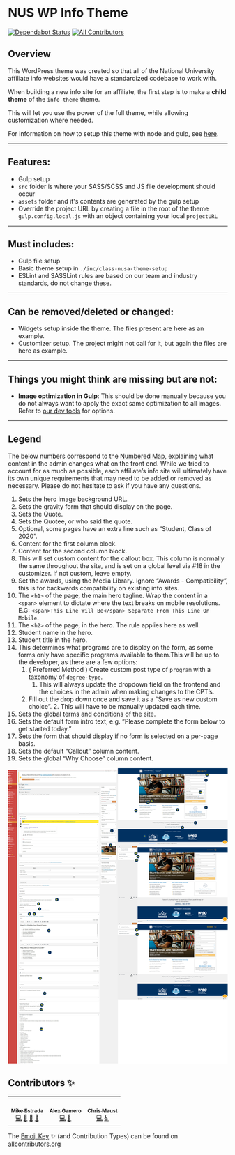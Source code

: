 # NUS WP Info Theme
[![Dependabot Status](https://api.dependabot.com/badges/status?host=github&repo=NationalUniversitySystem/info-theme)](https://dependabot.com) <!-- ALL-CONTRIBUTORS-BADGE:START - Do not remove or modify this section -->[![All Contributors](https://img.shields.io/badge/all_contributors-3-orange.svg?style=flat-square)](#contributors-)<!-- ALL-CONTRIBUTORS-BADGE:END -->

## Overview
This WordPress theme was created so that all of the National University affiliate info websites would have a standardized codebase to work with.

When building a new info site for an affiliate, the first step is to make a **child theme** of the `info-theme` theme.

This will let you use the power of the full theme, while allowing customization where needed.

For information on how to setup this theme with node and gulp, see [here](https://github.com/NationalUniversitySystem/nusa-base-wptheme).

---

## Features:
- Gulp setup
- `src` folder is where your SASS/SCSS and JS file development should occur
- `assets` folder and it's contents are generated by the gulp setup
- Override the project URL by creating a file in the root of the theme `gulp.config.local.js` with an object containing your local `projectURL`

---

## Must includes:
- Gulp file setup
- Basic theme setup in `./inc/class-nusa-theme-setup`
- ESLint and SASSLint rules are based on our team and industry standards, do not change these.

---

## Can be removed/deleted or changed:
- Widgets setup inside the theme. The files present are here as an example.
- Customizer setup. The project might not call for it, but again the files are here as example.

---

## Things you might think are missing but are not:
- **Image optimization in Gulp**: This should be done manually because you do not always want to apply the exact same optimization to all images. Refer to [our dev tools](https://github.com/NationalUniversitySystem/nusa-dev-tools#image-compression) for options.

---

## Legend
The below numbers correspond to the [Numbered Map](Info-Theme-Numbered-Guide.jpg), explaining what content in the admin changes what on the front end. While we tried to account for as much as possible, each affiliate’s info site will ultimately have its own unique requirements that may need to be added or removed as necessary. Please do not hesitate to ask if you have any questions.


1. Sets the hero image background URL.
2. Sets the gravity form that should display on the page.
3. Sets the Quote.
4. Sets the Quotee, or who said the quote.
5. Optional, some pages have an extra line such as “Student, Class of 2020”.
6. Content for the first column block.
7. Content for the second column block.
8. This will set custom content for the callout box. This column is normally the same throughout the site, and is set on a global level via #18 in the customizer.  If not custom, leave empty.
9. Set the awards, using the Media Library. Ignore “Awards - Compatibility”, this is for backwards compatibility on existing info sites.
10. The `<h1>` of the page, the main hero tagline. Wrap the content in a `<span>` element to dictate where the text breaks on mobile resolutions. E.G: `<span>This Line Will Be</span> Separate From This Line On Mobile`.
11. The `<h2>` of the page, in the hero. The <span> rule applies here as well.
12. Student name in the hero.
13. Student title in the hero.
14. This determines what programs are to display on the form, as some forms only have specific programs available to them.This will be up to the developer, as there are a few options:
    1. ( Preferred Method ) Create custom post type of `program` with a taxonomy of `degree-type`.
        1. This will always update the dropdown field on the frontend and the choices in the admin when making changes to the CPT’s.
    2. Fill out the drop down once and save it as a “Save as new custom choice”.
        2. This will have to be manually updated each time.
15. Sets the global terms and conditions of the site.
16. Sets the default form intro text, e.g. “Please complete the form below to get started today.”
17. Sets the form that should display if no form is selected on a per-page basis.
18. Sets the default “Callout” column content.
19. Sets the global “Why Choose” column content.

![Info Theme Numbered Guide](Info-Theme-Numbered-Guide.jpg)

## Contributors ✨
<!-- ALL-CONTRIBUTORS-LIST:START - Do not remove or modify this section -->
<!-- prettier-ignore-start -->
<!-- markdownlint-disable -->
<table>
  <tr>
    <td align="center"><a href="https://github.com/mestradanu"><img src="https://avatars1.githubusercontent.com/u/44380612?v=4" width="100px;" alt=""/><br /><sub><b>Mike Estrada</b></sub></a><br /><a href="https://github.com/NationalUniversitySystem/info-theme/commits?author=mestradanu" title="Code">💻</a> <a href="#projectManagement-mestradanu" title="Project Management">📆</a> <a href="https://github.com/NationalUniversitySystem/info-theme/pulls?q=is%3Apr+reviewed-by%3Amestradanu" title="Reviewed Pull Requests">👀</a> <a href="#maintenance-mestradanu" title="Maintenance">🚧</a></td>
    <td align="center"><a href="https://github.com/agameronu"><img src="https://avatars3.githubusercontent.com/u/44380858?v=4" width="100px;" alt=""/><br /><sub><b>Alex Gamero</b></sub></a><br /><a href="https://github.com/NationalUniversitySystem/info-theme/commits?author=agameronu" title="Code">💻</a> <a href="#tool-agameronu" title="Tools">🔧</a></td>
    <td align="center"><a href="https://github.com/cmaustnu"><img src="https://avatars1.githubusercontent.com/u/44381935?v=4" width="100px;" alt=""/><br /><sub><b>Chris Maust</b></sub></a><br /><a href="https://github.com/NationalUniversitySystem/info-theme/commits?author=cmaustnu" title="Code">💻</a> <a href="#a11y-cmaustnu" title="Accessibility">️️️️♿️</a></td>
  </tr>
</table>

<!-- markdownlint-enable -->
<!-- prettier-ignore-end -->
<!-- ALL-CONTRIBUTORS-LIST:END -->

The [Emoji Key](https://allcontributors.org/docs/en/emoji-key) ✨ (and Contribution Types) can be found on [allcontributors.org](https://allcontributors.org)
